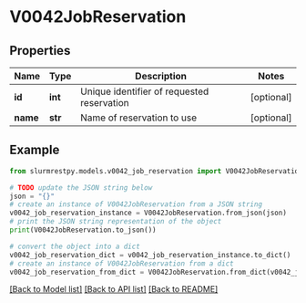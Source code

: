 # V0042JobReservation


## Properties

Name | Type | Description | Notes
------------ | ------------- | ------------- | -------------
**id** | **int** | Unique identifier of requested reservation | [optional]
**name** | **str** | Name of reservation to use | [optional]

## Example

```python
from slurmrestpy.models.v0042_job_reservation import V0042JobReservation

# TODO update the JSON string below
json = "{}"
# create an instance of V0042JobReservation from a JSON string
v0042_job_reservation_instance = V0042JobReservation.from_json(json)
# print the JSON string representation of the object
print(V0042JobReservation.to_json())

# convert the object into a dict
v0042_job_reservation_dict = v0042_job_reservation_instance.to_dict()
# create an instance of V0042JobReservation from a dict
v0042_job_reservation_from_dict = V0042JobReservation.from_dict(v0042_job_reservation_dict)
```
[[Back to Model list]](../README.md#documentation-for-models) [[Back to API list]](../README.md#documentation-for-api-endpoints) [[Back to README]](../README.md)


